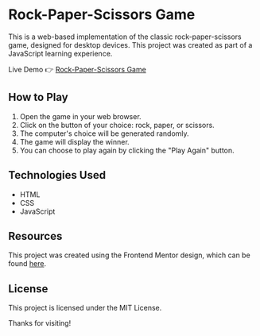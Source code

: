 # Rock-Paper-Scissors Game

This is a web-based implementation of the classic rock-paper-scissors game, designed for desktop devices. This project was created as part of a JavaScript learning experience.

Live Demo 👉 [Rock-Paper-Scissors Game](https://rock-paper-scissors-nilooban.vercel.app/) 



## How to Play

1. Open the game in your web browser.
2. Click on the button of your choice: rock, paper, or scissors.
3. The computer's choice will be generated randomly.
4. The game will display the winner.
5. You can choose to play again by clicking the "Play Again" button.



## Technologies Used

- HTML
- CSS
- JavaScript



## Resources

This project was created using the Frontend Mentor design, which can be found [here](https://www.frontendmentor.io/challenges/rock-paper-scissors-game-pTgwgvgH). 



## License

This project is licensed under the MIT License.



Thanks for visiting!
